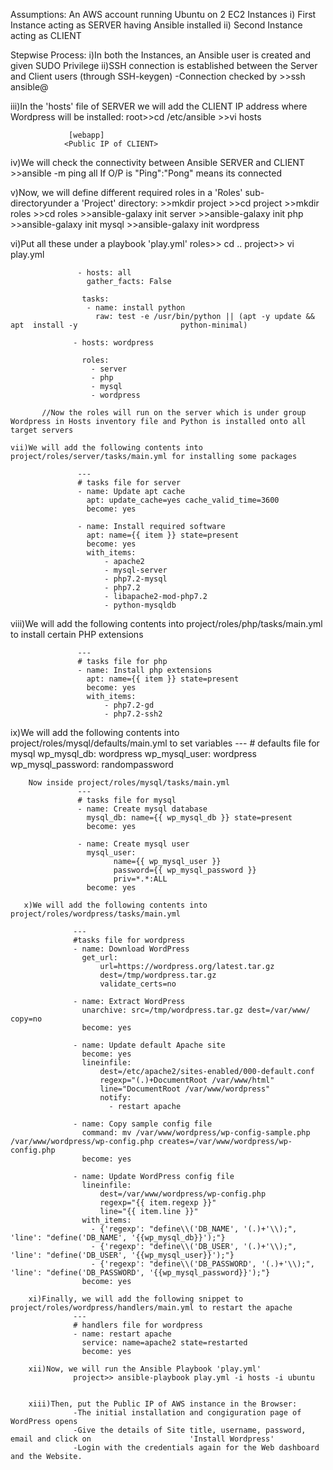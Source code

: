 Assumptions:
An AWS account running Ubuntu on 2 EC2 Instances
  i) First Instance acting as SERVER having Ansible installed
 ii) Second Instance acting as CLIENT

Stepwise Process:
 i)In both the Instances, an Ansible user is created and given SUDO Privilege
 ii)SSH connection is established between the Server and Client users (through SSH-keygen)
 -Connection checked by >>ssh ansible@<Public IP of Client>
 
 iii)In the 'hosts' file of SERVER we will add the CLIENT IP address where Wordpress will be installed:
      root>>cd /etc/ansible
          >>vi hosts
                
                 [webapp]
                <Public IP of CLIENT>
     
 iv)We will check the connectivity between Ansible SERVER and CLIENT
      >>ansible -m ping all
      If O/P is "Ping":"Pong" means its connected

  v)Now, we will define different required roles in a 'Roles' sub-directoryunder a 'Project' directory:
      >>mkdir project
      >>cd project
      >>mkdir roles
      >>cd roles
      >>ansible-galaxy init server
      >>ansible-galaxy init php
      >>ansible-galaxy init mysql
      >>ansible-galaxy init wordpress
                   
   vi)Put all these under a playbook 'play.yml'
            roles>> cd ..
            project>> vi play.yml
                   
                   - hosts: all
                     gather_facts: False

                    tasks:
                     - name: install python 
                       raw: test -e /usr/bin/python || (apt -y update && apt  install -y                       python-minimal)

                  - hosts: wordpress

                    roles:
                      - server
                      - php
                      - mysql
                      - wordpress
                   
           //Now the roles will run on the server which is under group Wordpress in Hosts inventory file and Python is installed onto all target servers
                   
    vii)We will add the following contents into project/roles/server/tasks/main.yml for installing some packages
                   
                   ---
                   # tasks file for server
                   - name: Update apt cache
                     apt: update_cache=yes cache_valid_time=3600
                     become: yes

                   - name: Install required software
                     apt: name={{ item }} state=present
                     become: yes
                     with_items:
                         - apache2
                         - mysql-server
                         - php7.2-mysql
                         - php7.2
                         - libapache2-mod-php7.2  
                         - python-mysqldb

   viii)We will add the following contents into project/roles/php/tasks/main.yml to install certain PHP extensions
                   
                   ---
                   # tasks file for php
                   - name: Install php extensions
                     apt: name={{ item }} state=present
                     become: yes
                     with_items:
                         - php7.2-gd
                         - php7.2-ssh2
                  
   ix)We will add the following contents into project/roles/mysql/defaults/main.yml to set variables
                   ---
                   # defaults file for mysql
                   wp_mysql_db: wordpress
                   wp_mysql_user: wordpress
                   wp_mysql_password: randompassword
                   
        Now inside project/roles/mysql/tasks/main.yml
                   ---
                   # tasks file for mysql
                   - name: Create mysql database
                     mysql_db: name={{ wp_mysql_db }} state=present
                     become: yes

                   - name: Create mysql user
                     mysql_user:
                           name={{ wp_mysql_user }}
                           password={{ wp_mysql_password }}
                           priv=*.*:ALL
                     become: yes
                  
       x)We will add the following contents into project/roles/wordpress/tasks/main.yml
                  
                  ---
                  #tasks file for wordpress
                  - name: Download WordPress
                    get_url:
                        url=https://wordpress.org/latest.tar.gz
                        dest=/tmp/wordpress.tar.gz
                        validate_certs=no

                  - name: Extract WordPress
                    unarchive: src=/tmp/wordpress.tar.gz dest=/var/www/   copy=no
                    become: yes

                  - name: Update default Apache site
                    become: yes
                    lineinfile:
                        dest=/etc/apache2/sites-enabled/000-default.conf
                        regexp="(.)+DocumentRoot /var/www/html"
                        line="DocumentRoot /var/www/wordpress"
                        notify:
                          - restart apache

                  - name: Copy sample config file
                    command: mv /var/www/wordpress/wp-config-sample.php /var/www/wordpress/wp-config.php creates=/var/www/wordpress/wp-config.php
                    become: yes

                  - name: Update WordPress config file
                    lineinfile:
                        dest=/var/www/wordpress/wp-config.php
                        regexp="{{ item.regexp }}"
                        line="{{ item.line }}"
                    with_items:
                      - {'regexp': "define\\('DB_NAME', '(.)+'\\);", 'line': "define('DB_NAME', '{{wp_mysql_db}}');"}
                      - {'regexp': "define\\('DB_USER', '(.)+'\\);", 'line': "define('DB_USER', '{{wp_mysql_user}}');"}
                      - {'regexp': "define\\('DB_PASSWORD', '(.)+'\\);", 'line': "define('DB_PASSWORD', '{{wp_mysql_password}}');"}
                    become: yes

        xi)Finally, we will add the following snippet to project/roles/wordpress/handlers/main.yml to restart the apache
                  ---
                  # handlers file for wordpress
                  - name: restart apache
                    service: name=apache2 state=restarted
                    become: yes

        xii)Now, we will run the Ansible Playbook 'play.yml'
                  project>> ansible-playbook play.yml -i hosts -i ubuntu
                  
                  
        xiii)Then, put the Public IP of AWS instance in the Browser:
                  -The initial installation and congiguration page of WordPress opens
                  -Give the details of Site title, username, password, email and click on                      'Install Wordpress'
                  -Login with the credentials again for the Web dashboard and the Website.
